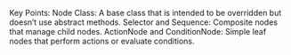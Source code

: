 Key Points:
Node Class: A base class that is intended to be overridden but doesn’t use abstract methods.
Selector and Sequence: Composite nodes that manage child nodes.
ActionNode and ConditionNode: Simple leaf nodes that perform actions or evaluate conditions.

